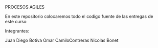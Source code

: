 PROCESOS AGILES


En este repositorio colocaremos todo el codigo fuente de las entregas de este curso

Integrantes:

Juan Diego Botiva
Omar CamiloContreras
Nicolas Bonet
